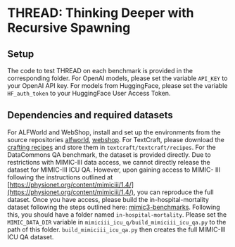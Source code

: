 # THREAD: Thinking Deeper with Recursive Spawning

## Setup
The code to test THREAD on each benchmark is provided in the corresponding folder. For OpenAI models, please set the variable `API_KEY` to your OpenAI API key. For models from HuggingFace, please set the variable `HF_auth_token` to your HuggingFace User Access Token. 

## Dependencies and required datasets
For ALFWorld and WebShop, install and set up the environments from the source repositories [alfworld](https://github.com/alfworld/alfworld), [webshop](https://github.com/princeton-nlp/WebShop). For TextCraft, please download the [crafting recipes](https://github.com/InventivetalentDev/minecraft-assets/tree/1.16.5/data/minecraft/recipes) and store them in `textcraft/textcraft/recipes`. For the DataCommons QA benchmark, the dataset is provided directly. Due to restrictions with MIMIC-III data access, we cannot directly release the dataset for MIMIC-III ICU QA. However, upon gaining access to MIMIC- III following the instructions outlined at [https://physionet.org/content/mimiciii/1.4/](https://physionet.org/content/mimiciii/1.4/), you can reproduce the full dataset. Once you have access, please build the in-hospital-mortality dataset following the steps outlined here: [mimic3-benchmarks](https://github.com/YerevaNN/mimic3-benchmarks). Following this, you should have a folder named `in-hospital-mortality`. Please set the `MIMIC_DATA_DIR` variable in `mimiciii_icu_q/build_mimiciii_icu_qa.py` to the path of this folder. `build_mimiciii_icu_qa.py` then creates the full MIMIC-III ICU QA dataset.

